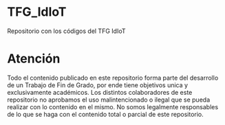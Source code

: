 # TFG_IdIoT
Repositorio con los códigos del TFG IdIoT
# Atención  
Todo el contenido publicado en este repositorio forma parte del desarrollo de un Trabajo de Fin de Grado, por ende tiene objetivos unica y exclusivamente académicos. Los distintos colaboradores de este repositorio no aprobamos el uso malintencionado o ilegal que se pueda realizar con lo contenido en el mismo. No somos legalmente responsables de lo que se haga con el contenido total o parcial de este repositorio.
